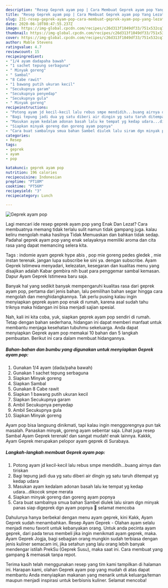 ```yaml
---
description: "Resep Geprek ayam pop | Cara Membuat Geprek ayam pop Yang Lezat"
title: "Resep Geprek ayam pop | Cara Membuat Geprek ayam pop Yang Lezat"
slug: 231-resep-geprek-ayam-pop-cara-membuat-geprek-ayam-pop-yang-lezat
date: 2020-06-10T08:47:55.237Z
image: https://img-global.cpcdn.com/recipes/c26d313f1049df33/751x532cq70/geprek-ayam-pop-foto-resep-utama.jpg
thumbnail: https://img-global.cpcdn.com/recipes/c26d313f1049df33/751x532cq70/geprek-ayam-pop-foto-resep-utama.jpg
cover: https://img-global.cpcdn.com/recipes/c26d313f1049df33/751x532cq70/geprek-ayam-pop-foto-resep-utama.jpg
author: Mable Stevens
ratingvalue: 4.7
reviewcount: 15
recipeingredient:
- "1/4 ayam dadapaha bawah"
- "1 sachet tepung serbaguna"
- " Minyak goreng"
- " Sambal"
- "8 Cabe rawit"
- "1 bawang putih ukuran kecil"
- "Secukupnya garam"
- "Secukupnya penyedap"
- "Secukupnya gula"
- " Minyak goreng"
recipeinstructions:
- "Potong ayam jd kecil-kecil lalu rebus smpe mendidih...buang airnya dan tiriskan"
- "Bagi tepung jadi dua yg satu diberi air dingin yg satu taruh ditempat yg kedap udara"
- "Masukan ayam kedalam adonan basah lalu ke tempat yg kedap udara...dikocok smpe merata"
- "Siapkan minyak goreng dan goreng ayam popnya"
- "Cara buat sambalnya smua bahan Sambel diulek lalu siram dgn minyak panas siap digeprek dgn ayam popnya 🤗 selamat mencoba"
categories:
- Resep
tags:
- geprek
- ayam
- pop

katakunci: geprek ayam pop 
nutrition: 196 calories
recipecuisine: Indonesian
preptime: "PT18M"
cooktime: "PT56M"
recipeyield: "3"
recipecategory: Lunch

---
```



![Geprek ayam pop](https://img-global.cpcdn.com/recipes/c26d313f1049df33/751x532cq70/geprek-ayam-pop-foto-resep-utama.jpg)

Lagi mencari ide resep geprek ayam pop yang Enak Dan Lezat? Cara membuatnya memang tidak terlalu sulit namun tidak gampang juga. kalau keliru mengolah maka hasilnya Tidak Memuaskan dan bahkan tidak sedap. Padahal geprek ayam pop yang enak selayaknya memiliki aroma dan cita rasa yang dapat memancing selera kita.

Tags : indomie ayam geprek hype abis , pop mie goreng pedes gledek , mie instan terenak. jangan lupa subscribe ke sini ya. dengan subscribe. Ayam Geprek Istimewa menyadari, kelezatan, kesegaran dan kualitas menu yang disajikan adalah Kabar gembira nih buat para penggemar sambal kemasan. Dapur Ayam Geprek Istimewa baru saja.

Banyak hal yang sedikit banyak mempengaruhi kualitas rasa dari geprek ayam pop, pertama dari jenis bahan, lalu pemilihan bahan segar hingga cara mengolah dan menghidangkannya. Tak perlu pusing kalau ingin menyiapkan geprek ayam pop enak di rumah, karena asal sudah tahu triknya maka hidangan ini bisa menjadi sajian spesial.


Nah, kali ini kita coba, yuk, siapkan geprek ayam pop sendiri di rumah. Tetap dengan bahan sederhana, hidangan ini dapat memberi manfaat untuk membantu menjaga kesehatan tubuhmu sekeluarga. Anda dapat menyiapkan Geprek ayam pop memakai 10 bahan dan 5 langkah pembuatan. Berikut ini cara dalam membuat hidangannya.

<!--inarticleads1-->

##### Bahan-bahan dan bumbu yang digunakan untuk menyiapkan Geprek ayam pop:

1. Gunakan 1/4 ayam (dada/paha bawah)
1. Gunakan 1 sachet tepung serbaguna
1. Siapkan  Minyak goreng
1. Siapkan  Sambal
1. Gunakan 8 Cabe rawit
1. Siapkan 1 bawang putih ukuran kecil
1. Siapkan Secukupnya garam
1. Ambil Secukupnya penyedap
1. Ambil Secukupnya gula
1. Siapkan  Minyak goreng


Ayam pop bisa langsung dinikmati, tapi kalau ingin menggorengnya pun tak masalah. Panaskan minyak, goreng ayam sebentar saja. Lihat juga resep Sambal Ayam Geprek terenak! dan sangat mudah! enak lainnya. Kakkk, Ayam Geprek merupakan pelopor ayam geprek di Surabaya. 

<!--inarticleads2-->

##### Langkah-langkah membuat Geprek ayam pop:

1. Potong ayam jd kecil-kecil lalu rebus smpe mendidih...buang airnya dan tiriskan
1. Bagi tepung jadi dua yg satu diberi air dingin yg satu taruh ditempat yg kedap udara
1. Masukan ayam kedalam adonan basah lalu ke tempat yg kedap udara...dikocok smpe merata
1. Siapkan minyak goreng dan goreng ayam popnya
1. Cara buat sambalnya smua bahan Sambel diulek lalu siram dgn minyak panas siap digeprek dgn ayam popnya 🤗 selamat mencoba


Dahulunya hanya berbekal dengan menu ayam geprek, kini Kakk, Ayam Geprek sudah menambahkan. Resep Ayam Geprek - Olahan ayam selalu menjadi menu favorit untuk kebanyakan orang. Untuk anda pecinta ayam geprek, dari pada terus membeli jika ingin menikmati ayam geprek, maka. Ayam Geprek Jogja, bagi sebagian orang mungkin sudah terbiasa dengan jenis kuliner semacam ini, jika setahun yang lalu orang lebih banyak mendengar istilah PrekSu (Geprek Susu), maka saat ini. Cara membuat yang gampang &amp; memasak tanpa repot. 

Terima kasih telah menggunakan resep yang tim kami tampilkan di halaman ini. Harapan kami, olahan Geprek ayam pop yang mudah di atas dapat membantu Anda menyiapkan makanan yang menarik untuk keluarga/teman maupun menjadi inspirasi untuk berbisnis kuliner. Selamat mencoba!
